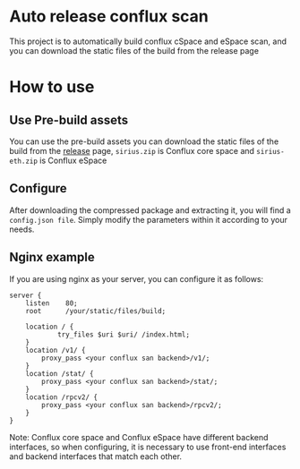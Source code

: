 # Auto release conflux scan

This project is to automatically build conflux cSpace and eSpace scan, and you can download the static files of the build from the release page

# How to use

## Use Pre-build assets

You can use the pre-build assets you can download the static files of the build from the [release](https://github.com/Conflux-Chain/sirius-auto-release/releases) page, `sirius.zip` is Conflux core space and `sirius-eth.zip` is Conflux eSpace

## Configure

After downloading the compressed package and extracting it, you will find a `config.json file`. Simply modify the parameters within it according to your needs.

## Nginx example

If you are using nginx as your server, you can configure it as follows:

```
server {
    listen    80;
    root      /your/static/files/build;

    location / {
            try_files $uri $uri/ /index.html;
    }
    location /v1/ {
        proxy_pass <your conflux san backend>/v1/;
    }
    location /stat/ {
        proxy_pass <your conflux san backend>/stat/;
    }
    location /rpcv2/ {
        proxy_pass <your conflux san backend>/rpcv2/;
    }
}

```

Note: Conflux core space and Conflux eSpace have different backend interfaces, so when configuring, it is necessary to use front-end interfaces and backend interfaces that match each other.
